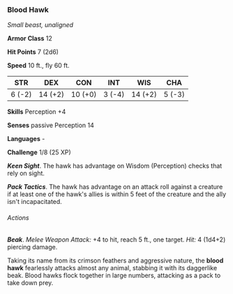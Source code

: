 ### Blood Hawk

*Small beast, unaligned*

**Armor Class** 12

**Hit Points** 7 (2d6)

**Speed** 10 ft., fly 60 ft.

| STR    | DEX     | CON     | INT    | WIS     | CHA    |
|--------|---------|---------|--------|---------|--------|
| 6 (-2) | 14 (+2) | 10 (+0) | 3 (-4) | 14 (+2) | 5 (-3) |

**Skills** Perception +4

**Senses** passive Perception 14

**Languages** -

**Challenge** 1/8 (25 XP)

***Keen Sight***. The hawk has advantage on Wisdom (Perception) checks that rely on sight.

***Pack Tactics***. The hawk has advantage on an attack roll against a creature if at least one of the hawk's allies is within 5 feet of the creature and the ally isn't incapacitated.

###### Actions

***Beak***. *Melee Weapon Attack:* +4 to hit, reach 5 ft., one target. *Hit:* 4 (1d4+2) piercing damage.

Taking its name from its crimson feathers and aggressive nature, the **blood hawk** fearlessly attacks almost any animal, stabbing it with its daggerlike beak. Blood hawks flock together in large numbers, attacking as a pack to take down prey.